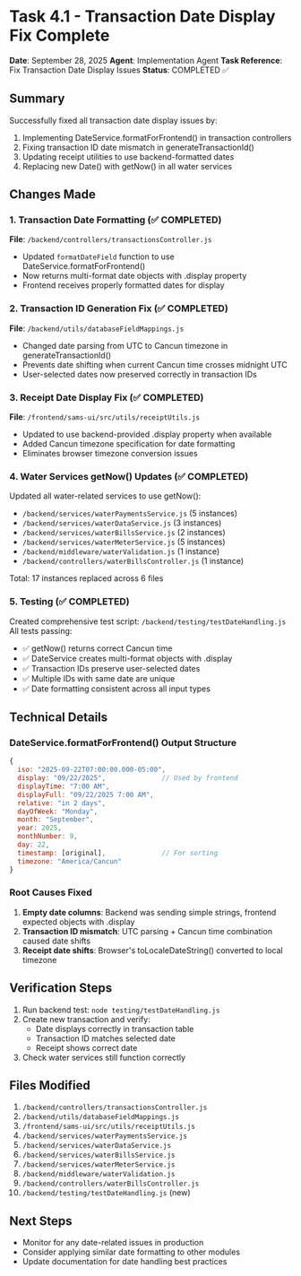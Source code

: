 # Task 4.1 - Transaction Date Display Fix Complete

**Date**: September 28, 2025
**Agent**: Implementation Agent
**Task Reference**: Fix Transaction Date Display Issues
**Status**: COMPLETED ✅

## Summary
Successfully fixed all transaction date display issues by:
1. Implementing DateService.formatForFrontend() in transaction controllers
2. Fixing transaction ID date mismatch in generateTransactionId()
3. Updating receipt utilities to use backend-formatted dates
4. Replacing new Date() with getNow() in all water services

## Changes Made

### 1. Transaction Date Formatting (✅ COMPLETED)
**File**: `/backend/controllers/transactionsController.js`
- Updated `formatDateField` function to use DateService.formatForFrontend()
- Now returns multi-format date objects with .display property
- Frontend receives properly formatted dates for display

### 2. Transaction ID Generation Fix (✅ COMPLETED)
**File**: `/backend/utils/databaseFieldMappings.js`
- Changed date parsing from UTC to Cancun timezone in generateTransactionId()
- Prevents date shifting when current Cancun time crosses midnight UTC
- User-selected dates now preserved correctly in transaction IDs

### 3. Receipt Date Display Fix (✅ COMPLETED)
**File**: `/frontend/sams-ui/src/utils/receiptUtils.js`
- Updated to use backend-provided .display property when available
- Added Cancun timezone specification for date formatting
- Eliminates browser timezone conversion issues

### 4. Water Services getNow() Updates (✅ COMPLETED)
Updated all water-related services to use getNow():
- `/backend/services/waterPaymentsService.js` (5 instances)
- `/backend/services/waterDataService.js` (3 instances)
- `/backend/services/waterBillsService.js` (2 instances)
- `/backend/services/waterMeterService.js` (5 instances)
- `/backend/middleware/waterValidation.js` (1 instance)
- `/backend/controllers/waterBillsController.js` (1 instance)

Total: 17 instances replaced across 6 files

### 5. Testing (✅ COMPLETED)
Created comprehensive test script: `/backend/testing/testDateHandling.js`
All tests passing:
- ✅ getNow() returns correct Cancun time
- ✅ DateService creates multi-format objects with .display
- ✅ Transaction IDs preserve user-selected dates
- ✅ Multiple IDs with same date are unique
- ✅ Date formatting consistent across all input types

## Technical Details

### DateService.formatForFrontend() Output Structure
```javascript
{
  iso: "2025-09-22T07:00:00.000-05:00",
  display: "09/22/2025",              // Used by frontend
  displayTime: "7:00 AM",
  displayFull: "09/22/2025 7:00 AM",
  relative: "in 2 days",
  dayOfWeek: "Monday",
  month: "September",
  year: 2025,
  monthNumber: 9,
  day: 22,
  timestamp: [original],              // For sorting
  timezone: "America/Cancun"
}
```

### Root Causes Fixed
1. **Empty date columns**: Backend was sending simple strings, frontend expected objects with .display
2. **Transaction ID mismatch**: UTC parsing + Cancun time combination caused date shifts
3. **Receipt date shifts**: Browser's toLocaleDateString() converted to local timezone

## Verification Steps
1. Run backend test: `node testing/testDateHandling.js`
2. Create new transaction and verify:
   - Date displays correctly in transaction table
   - Transaction ID matches selected date
   - Receipt shows correct date
3. Check water services still function correctly

## Files Modified
1. `/backend/controllers/transactionsController.js`
2. `/backend/utils/databaseFieldMappings.js`
3. `/frontend/sams-ui/src/utils/receiptUtils.js`
4. `/backend/services/waterPaymentsService.js`
5. `/backend/services/waterDataService.js`
6. `/backend/services/waterBillsService.js`
7. `/backend/services/waterMeterService.js`
8. `/backend/middleware/waterValidation.js`
9. `/backend/controllers/waterBillsController.js`
10. `/backend/testing/testDateHandling.js` (new)

## Next Steps
- Monitor for any date-related issues in production
- Consider applying similar date formatting to other modules
- Update documentation for date handling best practices